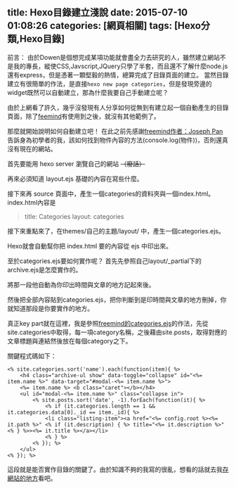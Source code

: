 title: Hexo目錄建立淺說
date: 2015-07-10 01:08:26
categories: [網頁相關]
tags: [Hexo分類,Hexo目錄]
---

前言：
由於Dowen是個想完成某項功能就會盡全力去研究的人，雖然建立網站不是我的專長，縱使CSS,Javscript,JQuery只學了半套，而且還不了解什麼node.js還有express，但是憑著一顆堅毅的熱情，總算完成了目錄頁面的建立。
當然目錄建立有很簡單的作法，是直接`hexo new page categories`，但是發現旁邊的widget既然可以自動建立，那為什麼我要自己手動建立呢？

由於上網看了許久，幾乎沒發現有人分享如何從無到有建立起一個自動產生的目錄頁面，除了[feemind](http://wzpan.github.io/hexo-theme-freemind/)有使用到之後，就沒有其他範例了。

那麼就開始說明如何自動建立吧！
在此之前先感謝[freemind作者：Joseph Pan](https://github.com/wzpan)告訴身為初學者的我，該如何找到物件內容的方法(console.log(物件))，否則還真沒有現在的網站。


首先要能用 hexo server 瀏覽自己的網站 <del> （廢話） </del> 

再來必須知道 layout.ejs 基礎的內容在寫些什麼。

接下來再 source 頁面中，產生一個categories的資料夾與一個index.html。
index.html內容是
>title: Categories
>layout: categories

接下來重點來了，在themes/自己的主題/layout/ 中，產生一個categories.ejs。

Hexo就會自動幫你把 index.html 要的內容從 ejs 中印出來。

至於categories.ejs要如何實作呢？
首先先參照自己layout/_partial下的archive.ejs是怎麼實作的。

將那一段他自動為你印出時間與文章的地方記起來後。

然後把全部內容貼到categories.ejs，把你判斷到是印時間與文章的地方刪掉，你就知道那段是你要實作的地方。


真正key part就在這裡，我是參照[freemind的categories.ejs](https://github.com/wzpan/hexo-theme-freemind/blob/master/layout/categories.ejs)的作法，先從site.categories中取得，每一項category名稱，之後藉由site.posts，取得對應的文章標題與連結然後放在每個category之下。


關鍵程式碼如下：

```
<% site.categories.sort('name').each(function(item){ %>
	<h4 class="archive-ul show" data-toggle="collapse" id="<%= item.name %>" data-target="#modal-<%= item.name %>"> 
	<%= item.name %> <b class="caret"></b></h4>
	<ul id="modal-<%= item.name %>" class="collapse in">
		<% site.posts.sort('date', -1).forEach(function(it){ %>
			<% if (it.categories.length == 1 && it.categories.data[0]._id == item._id){ %>
			<li class="listing-item"><a href="<%= config.root %><%= it.path %>" <% if (it.description) { %> title="<%= it.description %>" <% } %>><%= it.title %></a></li>
			<% } %>
		<% }); %>
	</ul>
<% }); %>
```

這段就是能否實作目錄的關鍵了。由於知識不夠的我寫的很亂，想看的話就去我[存網站的地方](https://github.com/Tokenyet/Website-restore/blob/master/Homepage/themes/landscape-custom/layout/categories.ejs)看吧。



